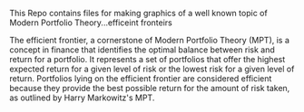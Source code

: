 This Repo contains files for making graphics of a well known topic of Modern Portfolio Theory...efficeint fronteirs


The efficient frontier, a cornerstone of Modern Portfolio Theory (MPT), is a concept in finance that identifies the optimal balance between risk and return for a portfolio.
It represents a set of portfolios that offer the highest expected return for a given level of risk or the lowest risk for a given level of return. 
Portfolios lying on the efficient frontier are considered efficient because they provide the best possible return for the amount of risk taken, as outlined by Harry Markowitz's MPT.
